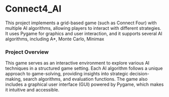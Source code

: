 # Connect4_AI

This project implements a grid-based game (such as Connect Four) with multiple AI algorithms, allowing players to interact with different strategies. It uses Pygame for graphics and user interaction, and it supports several AI algorithms, including A*, Monte Carlo, Minimax

### Project Overview
This game serves as an interactive environment to explore various AI techniques in a structured game setting. Each AI algorithm follows a unique approach to game-solving, providing insights into strategic decision-making, search algorithms, and evaluation functions. The game also includes a graphical user interface (GUI) powered by Pygame, which makes it intuitive and accessible.
